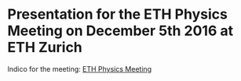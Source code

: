 # Presentation for the ETH Physics Meeting on December 5th 2016 at ETH Zurich
Indico for the meeting: [ETH Physics Meeting](https://indico.cern.ch/event/572596/) 
